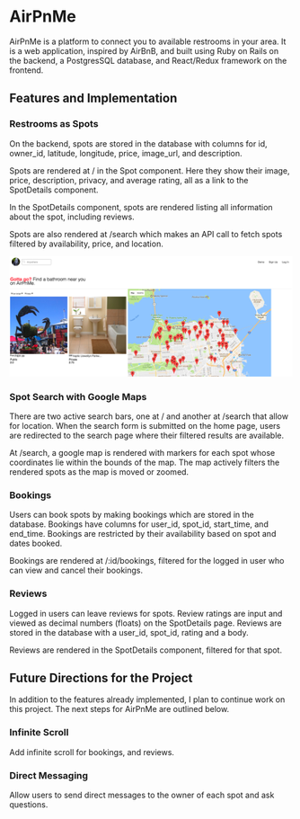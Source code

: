 # AirPnMe

[heroku link]: https://airpnme.herokuapp.com/#

AirPnMe is a platform to connect you to available restrooms in your area. It is a web application, inspired by AirBnB, and built using Ruby on Rails on the backend, a PostgresSQL database, and React/Redux framework on the frontend.

## Features and Implementation

### Restrooms as Spots

On the backend, spots are stored in the database with columns for id, owner_id, latitude, longitude, price, image_url, and description.

Spots are rendered at / in the Spot component. Here they show their image, price, description, privacy, and average rating, all as a link to the SpotDetails component.

In the SpotDetails component, spots are rendered listing all information about the spot, including reviews.

Spots are also rendered at /search which makes an API call to fetch spots filtered by availability, price, and location.

![image of spots index](docs/screenshots/splash.png)

### Spot Search with Google Maps

There are two active search bars, one at / and another at /search that allow for location. When the search form is submitted on the home page, users are redirected to the search page where their filtered results are available.

At /search, a google map is rendered with markers for each spot whose coordinates lie within the bounds of the map. The map actively filters the rendered spots as the map is moved or zoomed.

### Bookings

Users can book spots by making bookings which are stored in the database. Bookings have columns for user_id, spot_id, start_time, and end_time. Bookings are restricted by their availability based on spot and dates booked.

Bookings are rendered at /:id/bookings, filtered for the logged in user who can view and cancel their bookings.

### Reviews

Logged in users can leave reviews for spots. Review ratings are input and viewed as decimal numbers (floats) on the SpotDetails page. Reviews are stored in the database with a user_id, spot_id, rating and a body.

Reviews are rendered in the SpotDetails component, filtered for that spot.

## Future Directions for the Project

In addition to the features already implemented, I plan to continue work on this project. The next steps for AirPnMe are outlined below.

### Infinite Scroll

Add infinite scroll for bookings, and reviews.

### Direct Messaging

Allow users to send direct messages to the owner of each spot and ask questions.
